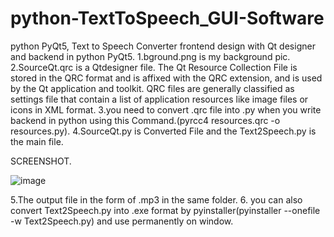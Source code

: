 # python-TextToSpeech_GUI-Software
python PyQt5, Text to Speech Converter  frontend design with Qt designer and backend in python PyQt5. 
1.bground.png is my background pic.
2.SourceQt.qrc is a Qtdesigner file. The Qt Resource Collection File is stored in the QRC format and is affixed with the QRC extension, and is used by the Qt application and toolkit. QRC files are generally classified as settings file that contain a list of application resources like image files or icons in XML format.
3.you need to convert .qrc file into .py when you write backend in python using this Command.(pyrcc4 resources.qrc -o resources.py).
4.SourceQt.py is Converted File and the Text2Speech.py is the main file.

SCREENSHOT.

![image](https://user-images.githubusercontent.com/62507205/97101814-a3c07200-165d-11eb-9412-a5a842683827.png)

5.The output file in the form of .mp3 in the same folder.
6. you can also convert Text2Speech.py into .exe format by pyinstaller(pyinstaller --onefile -w Text2Speech.py) and use permanently on window.
